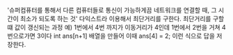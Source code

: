 '슈퍼컴퓨터를 통해서 다른 컴퓨터들로 통신이 가능하게끔 네트워크를 연결할 때, 그 시간이 최소가 되도록 하는 것' 다익스트라 이용해서 최단거리를 구한다. 최단거리를 구할 떄 값이 갱신되는 과정 예) 1번에서 4번 까지가 이동거리가 4인데 1번에서 2번을 거쳐 4번으로가면 3이다 int ans[n+1] 배열을 만들어 이때 ans[4] = 2; 이런 식으로 답을 저장한다.
